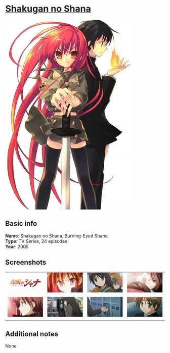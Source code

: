 # [Shakugan no Shana][anidb_url]

[anidb_url]: https://anidb.net/anime/3408

![cover](cover.jpg)

## Basic info

**Name**: Shakugan no Shana, Burning-Eyed Shana<br>
**Type**: TV Series, 24 episodes<br>
**Year**: 2005<br>

## Screenshots

| | | | |
| - | - | - | - |
| ![qtec 1](screenshots/screenshot01.png) | ![qtec 2](screenshots/screenshot02.png) | ![qtec 3](screenshots/screenshot03.png) | ![qtec 4](screenshots/screenshot04.png) |
| | | | |
| ![qtec 5](screenshots/screenshot05.png) | ![qtec 6](screenshots/screenshot06.png) | ![qtec 7](screenshots/screenshot07.png) | ![qtec 8](screenshots/screenshot08.png) |
| | | | |

## Additional notes

None
